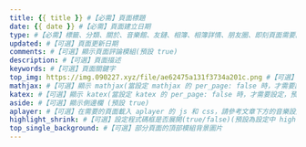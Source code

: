 ```yaml
---
title: {{ title }} #【必需】頁面標題
date: {{ date }} #【必需】頁面建立日期
type: #【必需】標籤、分類、關於、音樂館、友鏈、相簿、相簿詳情、朋友圈、即刻頁面需要設定
updated: #【可選】頁面更新日期
comments: #【可選】顯示頁面評論模組(預設 true)
description: #【可選】頁面描述
keywords: #【可選】頁面關鍵字
top_img: https://img.090227.xyz/file/ae62475a131f3734a201c.png #【可選】頁面頂部圖片
mathjax: #【可選】顯示 mathjax(當設定 mathjax 的 per_page: false 時，才需要設定，預設 false)
katex: #【可選】顯示 katex(當設定 katex 的 per_page: false 時，才需要設定，預設 false)
aside: #【可選】顯示側邊欄 (預設 true)
aplayer: #【可選】在需要的頁面載入 aplayer 的 js 和 css，請參考文章下方的音樂設定
highlight_shrink: #【可選】設定程式碼框是否展開(true/false)(預設為設定中 highlight_shrink 的配置)
top_single_background: #【可選】部分頁面的頂部模組背景圖片
---
```

